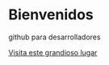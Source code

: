# **Bienvenidos**

github para desarrolladores 

[Visita este grandioso lugar](https://www.youtube.com/watch?v=T2i1ToYdrc8&pp=sAQA)
